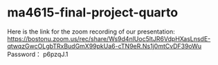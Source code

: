# ma4615-final-project-quarto

Here is the link for the zoom recording of our presentation:
https://bostonu.zoom.us/rec/share/Ws9d4nlUoc5ltJR6VdpHXasLnsdE-qtwqzGwcOLgbTRxBudGmX99pkUa6-cTN9eR.Ns1j0mtCvDF39oWu
Password： p6pzqJ.1
